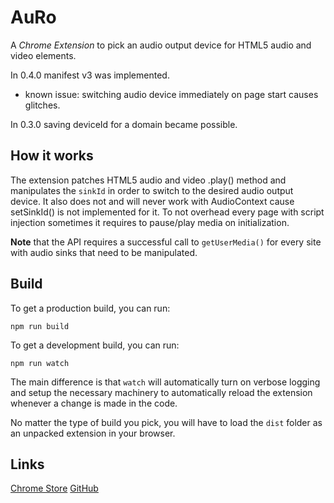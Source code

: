 # AuRo
A *Chrome Extension* to pick an audio output device for HTML5 audio and video elements.

In 0.4.0 manifest v3 was implemented.
  - known issue: switching audio device immediately on page start causes glitches.

In 0.3.0 saving deviceId for a domain became possible.

## How it works
The extension patches HTML5 audio and video .play() method and manipulates the `sinkId` in order to switch to the desired audio output device.
It also does not and will never work with AudioContext cause setSinkId() is not implemented for it.
To not overhead every page with script injection sometimes it requires to pause/play media on initialization.

**Note** that the API requires a successful call to `getUserMedia()` for every site with audio sinks that
need to be manipulated.

## Build
To get a production build, you can run:

```shell
npm run build
```

To get a development build, you can run:

```shell
npm run watch
```

The main difference is that `watch` will automatically turn on verbose logging and setup the necessary machinery to
automatically reload the extension whenever a change is made in the code.

No matter the type of build you pick, you will have to load the `dist` folder as an unpacked extension in your browser.

## Links
[Chrome Store](https://chrome.google.com/webstore/detail/auro-audio-output-device/hglnindfakmbhhkldompfjeknfapaceh)
[GitHub](https://github.com/ish-/AuRo)

